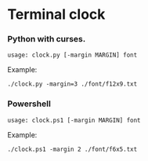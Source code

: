 # Terminal clock

### Python with curses.

```
usage: clock.py [-margin MARGIN] font
```

Example:
```
./clock.py -margin=3 ./font/f12x9.txt
```

### Powershell

```
usage: clock.ps1 [-margin MARGIN] font
```

Example:
```
./clock.ps1 -margin 2 ./font/f6x5.txt
```
